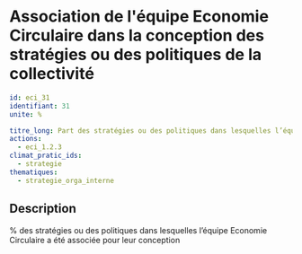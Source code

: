 # Association de l'équipe Economie Circulaire dans la conception des stratégies ou des politiques de la collectivité
```yaml
id: eci_31
identifiant: 31
unite: %

titre_long: Part des stratégies ou des politiques dans lesquelles l’équipe Economie Circulaire a été associée pour leur conception
actions:
  - eci_1.2.3
climat_pratic_ids:
  - strategie
thematiques:
  - strategie_orga_interne
```
## Description
% des stratégies ou des politiques dans lesquelles l’équipe Economie Circulaire a été associée pour leur conception
